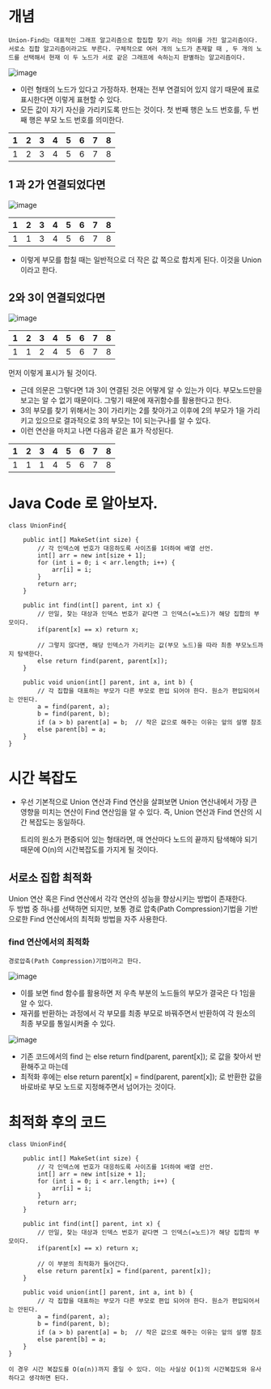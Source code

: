 # 개념
    Union-Find는 대표적인 그래프 알고리즘으로 합집합 찾기 라는 의미를 가진 알고리즘이다. 서로소 집합 알고리즘이라고도 부른다. 구체적으로 여러 개의 노드가 존재할 때 , 두 개의 노드를 선택해서 현재 이 두 노드가 서로 같은 그래프에 속하는지 판별하는 알고리즘이다. 


![image](https://github.com/Ryeohwan/TRL/assets/73810834/0db6f695-10c3-4998-93e5-2fd6966d782f)

- 이런 형태의 노드가 있다고 가정하자. 현재는 전부 연결되어 있지 않기 때문에 표로 표시한다면 이렇게 표현할 수 있다.
- 모든 값이 자기 자신을 가리키도록 만드는 것이다. 첫 번째 행은 노드 번호를, 두 번째 행은 부모 노드 번호를 의미한다.


|1|2|3|4|5|6|7|8|
|---|---|---|---|---|---|---|---|
|1|2|3|4|5|6|7|8|

## 1 과 2가 연결되었다면

![image](https://github.com/Ryeohwan/TRL/assets/73810834/89aa59d2-c910-4656-9f95-131a3953b24e)

|1|2|3|4|5|6|7|8|
|---|---|---|---|---|---|---|---|
|1|1|3|4|5|6|7|8|

- 이렇게 부모를 합칠 때는 일반적으로 더 작은 값 쪽으로 합치게 된다. 이것을 Union 이라고 한다.

## 2와 3이 연결되었다면
![image](https://github.com/Ryeohwan/TRL/assets/73810834/f1387bd7-4a38-4789-8978-dd1979844c58)

|1|2|3|4|5|6|7|8|
|---|---|---|---|---|---|---|---|
|1|1|2|4|5|6|7|8|

먼저 이렇게 표시가 될 것이다. 
- 근데 의문은 그렇다면 1과 3이 연결된 것은 어떻게 알 수 있는가 이다. 부모노드만을 보고는 알 수 없기 때문이다. 그렇기 때문에 재귀함수를 활용한다고 한다.
- 3의 부모를 찾기 위해서는 3이 가리키는 2를 찾아가고 이후에 2의 부모가 1을 가리키고 있으므로 결과적으로 3의 부모는 1이 되는구나를 알 수 있다.
- 이런 연산을 마치고 나면 다음과 같은 표가 작성된다. 

|1|2|3|4|5|6|7|8|
|---|---|---|---|---|---|---|---|
|1|1|1|4|5|6|7|8|

# Java Code 로 알아보자.
```
class UnionFind{

    public int[] MakeSet(int size) {
		// 각 인덱스에 번호가 대응하도록 사이즈를 1더하여 배열 선언.
		int[] arr = new int[size + 1];
		for (int i = 0; i < arr.length; i++) {
			arr[i] = i;
		}
		return arr;
    }

    public int find(int[] parent, int x) {
        // 만일, 찾는 대상과 인덱스 번호가 같다면 그 인덱스(=노드)가 해당 집합의 부모이다.
        if(parent[x] == x) return x;

        // 그렇지 않다면, 해당 인덱스가 가리키는 값(부모 노드)을 따라 최종 부모노드까지 탐색한다.
        else return find(parent, parent[x]);
    }

    public void union(int[] parent, int a, int b) {
        // 각 집합을 대표하는 부모가 다른 부모로 편입 되어야 한다. 원소가 편입되어서는 안된다.
        a = find(parent, a);
        b = find(parent, b);
        if (a > b) parent[a] = b;  // 작은 값으로 해주는 이유는 앞의 설명 참조
        else parent[b] = a;
    }
}

```

# 시간 복잡도
- 우선 기본적으로 Union 연산과 Find 연산을 살펴보면 Union 연산내에서 가장 큰 영향을 미치는 연산이 Find 연산임을 알 수 있다. 즉, Union 연산과 Find 연산의 시간 복잡도는 동일하다. 

    트리의 원소가 편중되어 있는 형태라면, 매 연산마다 노드의 끝까지 탐색해야 되기 때문에 O(n)의 시간복잡도를 가지게 될 것이다.

## 서로소 집합 최적화
Union 연산 혹은 Find 연산에서 각각 연산의 성능을 향상시키는 방법이 존재한다. <br>
두 방법 중 하나를 선택하면 되지만, 보통 경로 압축(Path Compression)기법을 기반으로한 Find 연산에서의 최적화 방법을 자주 사용한다.

### find 연산에서의 최적화
    경로압축(Path Compression)기법이라고 한다.
![image](https://github.com/Ryeohwan/TRL/assets/73810834/c5232ffb-e086-442d-af6c-585ada4736fb)

- 이를 보면 find 함수를 활용하면 저 우측 부분의 노드들의 부모가 결국은 다 1임을 알 수 있다.
- 재귀를 반환하는 과정에서 각 부모를 최종 부모로 바꿔주면서 반환하여 각 원소의 최종 부모를 통일시켜줄 수 있다.

![image](https://github.com/Ryeohwan/TRL/assets/73810834/02903743-fc7b-4ad0-9e12-9f7578452602)

- 기존 코드에서의 find 는 else return find(parent, parent[x]); 로 값을 찾아서 반환해주고 마는데 
- 최적화 후에는 else return parent[x] = find(parent, parent[x]); 로 반환한 값을 바로바로 부모 노드로 지정해주면서 넘어가는 것이다. 

# 최적화 후의 코드
```
class UnionFind{

    public int[] MakeSet(int size) {
		// 각 인덱스에 번호가 대응하도록 사이즈를 1더하여 배열 선언.
		int[] arr = new int[size + 1];
		for (int i = 0; i < arr.length; i++) {
			arr[i] = i;
		}
		return arr;
    }

    public int find(int[] parent, int x) {
        // 만일, 찾는 대상과 인덱스 번호가 같다면 그 인덱스(=노드)가 해당 집합의 부모이다.
        if(parent[x] == x) return x;

        // 이 부분의 최적화가 들어간다.
        else return parent[x] = find(parent, parent[x]);
    }

    public void union(int[] parent, int a, int b) {
        // 각 집합을 대표하는 부모가 다른 부모로 편입 되어야 한다. 원소가 편입되어서는 안된다.
        a = find(parent, a);
        b = find(parent, b);
        if (a > b) parent[a] = b;  // 작은 값으로 해주는 이유는 앞의 설명 참조
        else parent[b] = a;
    }
}

```

    이 경우 시간 복잡도를 O(α(n))까지 줄일 수 있다. 이는 사실상 O(1)의 시간복잡도와 유사하다고 생각하면 된다.